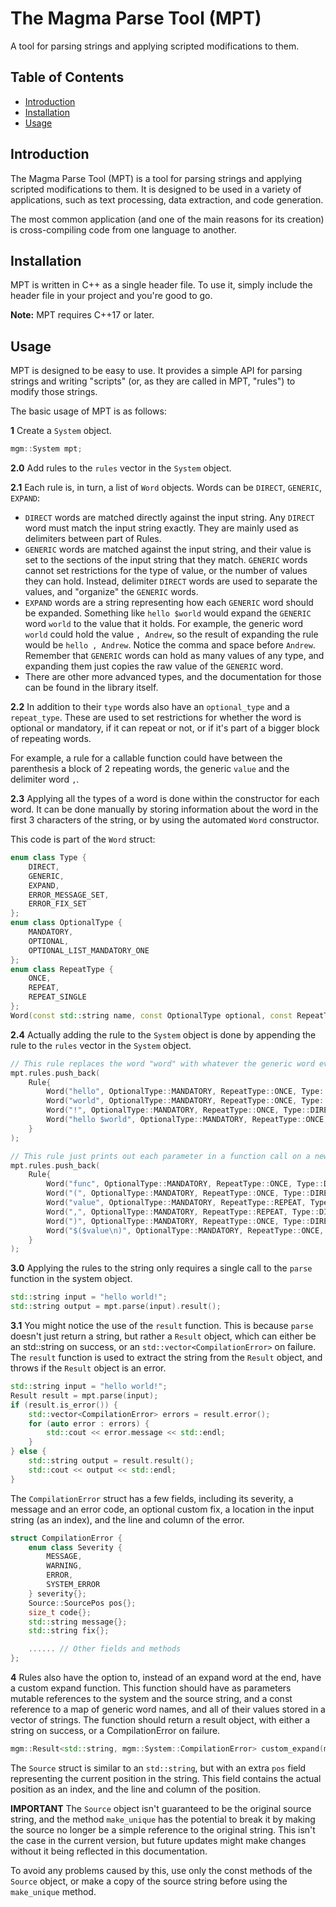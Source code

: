 # The Magma Parse Tool (MPT)
 A tool for parsing strings and applying scripted modifications to them.

## Table of Contents
- [Introduction](#introduction)
- [Installation](#installation)
- [Usage](#usage)


## Introduction
The Magma Parse Tool (MPT) is a tool for parsing strings and applying scripted modifications to them. It is designed to be used in a variety of applications, such as text processing, data extraction, and code generation.

The most common application (and one of the main reasons for its creation) is cross-compiling code from one language to another.


## Installation
MPT is written in C++ as a single header file. To use it, simply include the header file in your project and you're good to go.

**Note:** MPT requires C++17 or later.


## Usage
MPT is designed to be easy to use. It provides a simple API for parsing strings and writing "scripts" (or, as they are called in MPT, "rules") to modify those strings.

The basic usage of MPT is as follows:

**1** Create a `System` object.

```cpp
mgm::System mpt;
```

**2.0** Add rules to the `rules` vector in the `System` object.

**2.1** Each rule is, in turn, a list of `Word` objects.
Words can be `DIRECT`, `GENERIC`, `EXPAND`:
- `DIRECT` words are matched directly against the input string. Any `DIRECT` word must match the input string exactly. They are mainly used as delimiters between part of Rules.
- `GENERIC` words are matched against the input string, and their value is set to the sections of the input string that they match. `GENERIC` words cannot set restrictions for the type of value, or the number of values they can hold. Instead, delimiter `DIRECT` words are used to separate the values, and "organize" the `GENERIC` words.
- `EXPAND` words are a string representing how each `GENERIC` word should be expanded. Something like `hello $world` would expand the `GENERIC` word `world` to the value that it holds. For example, the generic word `world` could hold the value `, Andrew`, so the result of expanding the rule would be `hello , Andrew`. Notice the comma and space before `Andrew`. Remember that `GENERIC` words can hold as many values of any type, and expanding them just copies the raw value of the `GENERIC` word.
- There are other more advanced types, and the documentation for those can be found in the library itself.

**2.2** In addition to their `type` words also have an `optional_type` and a `repeat_type`. These are used to set restrictions for whether the word is optional or mandatory, if it can repeat or not, or if it's part of a bigger block of repeating words.

For example, a rule for a callable function could have between the parenthesis a block of 2 repeating words, the generic `value` and the delimiter word `,`.

**2.3** Applying all the types of a word is done within the constructor for each word. It can be done manually by storing information about the word in the first 3 characters of the string, or by using the automated `Word` constructor.

This code is part of the `Word` struct:

```cpp
enum class Type {
    DIRECT,
    GENERIC,
    EXPAND,
    ERROR_MESSAGE_SET,
    ERROR_FIX_SET
};
enum class OptionalType {
    MANDATORY,
    OPTIONAL,
    OPTIONAL_LIST_MANDATORY_ONE
};
enum class RepeatType {
    ONCE,
    REPEAT,
    REPEAT_SINGLE
};
Word(const std::string name, const OptionalType optional, const RepeatType repeat, const Type type);
```

**2.4** Actually adding the rule to the `System` object is done by appending the rule to the `rules` vector in the `System` object.

```cpp
// This rule replaces the word "word" with whatever the generic word evaluates to.
mpt.rules.push_back(
    Rule{
        Word("hello", OptionalType::MANDATORY, RepeatType::ONCE, Type::DIRECT),
        Word("world", OptionalType::MANDATORY, RepeatType::ONCE, Type::GENERIC),
        Word("!", OptionalType::MANDATORY, RepeatType::ONCE, Type::DIRECT)
        Word("hello $world", OptionalType::MANDATORY, RepeatType::ONCE, Type::EXPAND)
    }
);

// This rule just prints out each parameter in a function call on a new line.
mpt.rules.push_back(
    Rule{
        Word("func", OptionalType::MANDATORY, RepeatType::ONCE, Type::DIRECT),
        Word("(", OptionalType::MANDATORY, RepeatType::ONCE, Type::DIRECT),
        Word("value", OptionalType::MANDATORY, RepeatType::REPEAT, Type::GENERIC),
        Word(",", OptionalType::MANDATORY, RepeatType::REPEAT, Type::DIRECT),
        Word(")", OptionalType::MANDATORY, RepeatType::ONCE, Type::DIRECT)
        Word("$($value\n)", OptionalType::MANDATORY, RepeatType::ONCE, Type::EXPAND)
    }
);
```

**3.0** Applying the rules to the string only requires a single call to the `parse` function in the system object.

```cpp
std::string input = "hello world!";
std::string output = mpt.parse(input).result();
```

**3.1** You might notice the use of the `result` function. This is because `parse` doesn't just return a string, but rather a `Result` object, which can either be an std::string on success, or an `std::vector<CompilationError>` on failure. The `result` function is used to extract the string from the `Result` object, and throws if the `Result` object is an error.

```cpp
std::string input = "hello world!";
Result result = mpt.parse(input);
if (result.is_error()) {
    std::vector<CompilationError> errors = result.error();
    for (auto error : errors) {
        std::cout << error.message << std::endl;
    }
} else {
    std::string output = result.result();
    std::cout << output << std::endl;
}
```

The `CompilationError` struct has a few fields, including its severity, a message and an error code, an optional custom fix, a location in the input string (as an index), and the line and column of the error.

```cpp
struct CompilationError {
    enum class Severity {
        MESSAGE,
        WARNING,
        ERROR,
        SYSTEM_ERROR
    } severity{};
    Source::SourcePos pos{};
    size_t code{};
    std::string message{};
    std::string fix{};

    ...... // Other fields and methods
};
```


**4** Rules also have the option to, instead of an expand word at the end, have a custom expand function. This function should have as parameters mutable references to the system and the source string, and a const reference to a map of generic word names, and all of their values stored in a vector of strings. The function should return a result object, with either a string on success, or a CompilationError on failure.

```cpp
mgm::Result<std::string, mgm::System::CompilationError> custom_expand(mgm::System& system, mgm::System::Source& src, const std::unordered_map<std::string, std::vector<std::string>>& found_words);
```

The `Source` struct is similar to an `std::string`, but with an extra `pos` field representing the current position in the string. This field contains the actual position as an index, and the line and column of the position.

**IMPORTANT** The `Source` object isn't guaranteed to be the original source string, and the method `make_unique` has the potential to break it by making the source no longer be a simple reference to the original string. This isn't the case in the current version, but future updates might make changes without it being reflected in this documentation.

To avoid any problems caused by this, use only the const methods of the `Source` object, or make a copy of the source string before using the `make_unique` method.
